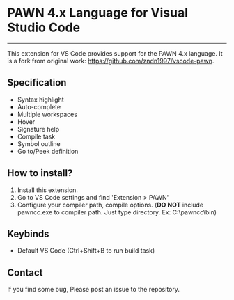 # PAWN 4.x Language for Visual Studio Code
----
This extension for VS Code provides support for the PAWN 4.x language.
It is a fork from original work: https://github.com/zndn1997/vscode-pawn.

## Specification
* Syntax highlight
* Auto-complete
* Multiple workspaces
* Hover
* Signature help
* Compile task
* Symbol outline
* Go to/Peek definition

## How to install?
1. Install this extension.
2. Go to VS Code settings and find 'Extension > PAWN'
3. Configure your compiler path, compile options. (**DO NOT** include pawncc.exe to compiler path. Just type directory. Ex: C:\pawncc\bin)

## Keybinds
* Default VS Code (Ctrl+Shift+B to run build task)

## Contact
If you find some bug, Please post an issue to the repository.
